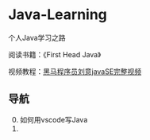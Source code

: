 # Java-Learning

个人Java学习之路

阅读书籍：《First Head Java》

视频教程：[黑马程序员刘意javaSE完整视频](https://www.bilibili.com/video/BV1gE411E7M5)

## 导航

0. 如何用vscode写Java
1.
